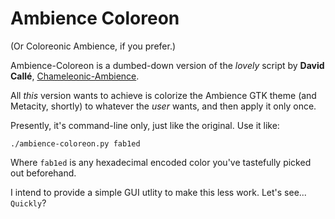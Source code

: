 Ambience Coloreon
=================

(Or Coloreonic Ambience, if you prefer.)

Ambience-Coloreon is a dumbed-down version of the _lovely_ script by **David Callé**, [Chameleonic-Ambience](https://plus.google.com/u/0/117867558830601601230/posts/LGHt9zzAPWp).

All _this_ version wants to achieve is colorize the Ambience GTK theme (and Metacity, shortly) to whatever the _user_ wants, and then apply it only once.

Presently, it's command-line only, just like the original. Use it like:

	./ambience-coloreon.py fab1ed
	
Where `fab1ed` is any hexadecimal encoded color you've tastefully picked out beforehand. 

I intend to provide a simple GUI utlity to make this less work. Let's see... `Quickly`?
